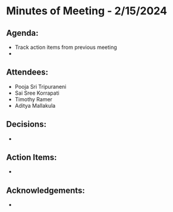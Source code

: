 # Minutes of Meeting - 2/15/2024

## Agenda: 
- Track action items from previous meeting
- 

## Attendees:
- Pooja Sri Tripuraneni
- Sai Sree Korrapati
- Timothy Ramer
- Aditya Mallakula

## Decisions:
- 

## Action Items:
- 

## Acknowledgements:
- 
